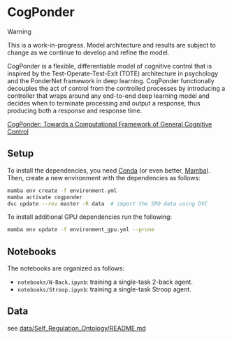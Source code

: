 # CogPonder

> [!WARNING]
> This is a work-in-progress. Model architecture and results are subject to change as we continue to develop and refine the model.

CogPonder is a flexible, differentiable model of cognitive control that is inspired by the Test-Operate-Test-Exit (TOTE) architecture in psychology and the PonderNet framework in deep learning. CogPonder functionally decouples the act of control from the controlled processes by introducing a controller that wraps around any end-to-end deep learning model and decides when to terminate processing and output a response, thus producing both a response and response time.


[CogPonder: Towards a Computational Framework of General Cognitive Control
](https://2023.ccneuro.org/proceedings/0001148.pdf)


## Setup

To install the dependencies, you need [Conda](https://conda.io/projects/conda/en/latest/user-guide/install/index.html) (or even better, [Mamba](https://mamba.readthedocs.io/en/latest/installation.html)). Then, create a new environment with the dependencies as follows:


```bash
mamba env create -f environment.yml
mamba activate cogponder
dvc update --rev master -R data  # import the SRO data using DVC
```

To install additional GPU dependencies run the following:

```bash
mamba env update -f environment_gpu.yml --prune
```

## Notebooks

The notebooks are organized as follows:

- `notebooks/N-Back.ipynb`: training a single-task 2-back agent.
- `notebooks/Stroop.ipynb`: training a single-task Stroop agent.

## Data

see [data/Self_Regulation_Ontology/README.md](data/Self_Regulation_Ontology/README.md)

